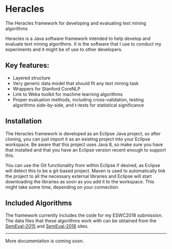 # Heracles
The Heracles framework for developing and evaluating text mining algorithms

Heracles is a Java software framework intended to help develop and evaluate text mining algorithms. It is the software that I use to conduct my experiments and it might be of use to other developers.

## Key features:
 * Layered structure
 * Very generic data model that should fit any text mining task
 * Wrappers for Stanford CoreNLP
 * Link to Weka toolkit for machine learning algorithms
 * Proper evaluation methods, including cross-validation, testing algorithms side-by-side, and t-tests for statistical significance

## Installation
The Heracles framework is developed as an Eclipse Java project, so after cloning, you can just import it as an existing project into your Eclipse workspace. Be aware that this project uses Java 8, so make sure you have that installed and that you have an Eclipse version recent enough to support this.

You can use the Git functionality from within Eclipse if desired, as Eclipse will detect this to be a git-based project. Maven is used to automatically link the project to all the necessary external libraries and Eclipse will start downloading the libraries as soon as you add it to the workspace. This might take some time, depending on your connection.

## Included Algorithms
The framework currently includes the code for my ESWC2018 submission. The data files that these algorithms work with can be obtained from the [SemEval-2015](http://alt.qcri.org/semeval2015/task12/index.php?id=data-and-tools) and [SemEval-2016](http://alt.qcri.org/semeval2016/task5/index.php?id=data-and-tools) sites.
 
---
 
More documentation is coming soon.
